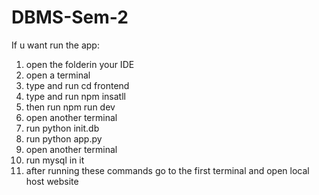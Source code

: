﻿# DBMS-Sem-2
If u want run the app:
1. open the folderin your IDE
2. open a terminal
3. type and run cd frontend
4. type and run npm insatll
5. then run npm run dev
6. open another terminal
7. run python init.db
8. run python app.py
9. open another terminal
10. run mysql in it
11. after running these commands go to the first terminal and open local host website
